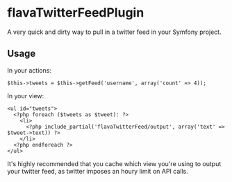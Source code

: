 flavaTwitterFeedPlugin
======================

A very quick and dirty way to pull in a twitter feed in your Symfony
project.


Usage
-----

In your actions:


    $this->tweets = $this->getFeed('username', array('count' => 4));


In your view:


    <ul id="tweets">
      <?php foreach ($tweets as $tweet): ?>
        <li>
          <?php include_partial('flavaTwitterFeed/output', array('text' => $tweet->text)) ?>
        </li>
      <?php endforeach ?>
    </ul>


It's highly recommended that you cache which view you're using to output your
twitter feed, as twitter imposes an houry limit on API calls.
